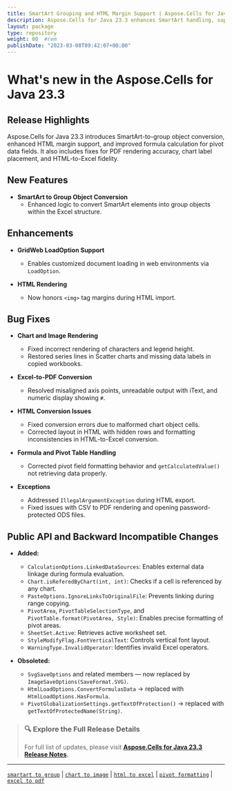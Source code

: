 ```yaml
---
title: SmartArt Grouping and HTML Margin Support | Aspose.Cells for Java 23.3
description: Aspose.Cells for Java 23.3 enhances SmartArt handling, supports HTML margin tags, and resolves chart, PDF, and formula rendering bugs.
layout: package
type: repository
weight: 00	#rem
publishDate: "2023-03-08T09:42:07+00:00"
---
```


# What's new in the Aspose.Cells for Java 23.3

## Release Highlights

Aspose.Cells for Java 23.3 introduces SmartArt-to-group object conversion, enhanced HTML margin support, and improved formula calculation for pivot data fields. It also includes fixes for PDF rendering accuracy, chart label placement, and HTML-to-Excel fidelity.

## New Features

- **SmartArt to Group Object Conversion**
  - Enhanced logic to convert SmartArt elements into group objects within the Excel structure.

## Enhancements

- **GridWeb LoadOption Support**
  - Enables customized document loading in web environments via `LoadOption`.

- **HTML Rendering**
  - Now honors `<img>` tag margins during HTML import.

## Bug Fixes

- **Chart and Image Rendering**
  - Fixed incorrect rendering of characters and legend height.
  - Restored series lines in Scatter charts and missing data labels in copied workbooks.

- **Excel-to-PDF Conversion**
  - Resolved misaligned axis points, unreadable output with iText, and numeric display showing `#`.

- **HTML Conversion Issues**
  - Fixed conversion errors due to malformed chart object cells.
  - Corrected layout in HTML with hidden rows and formatting inconsistencies in HTML-to-Excel conversion.

- **Formula and Pivot Table Handling**
  - Corrected pivot field formatting behavior and `getCalculatedValue()` not retrieving data properly.

- **Exceptions**
  - Addressed `IllegalArgumentException` during HTML export.
  - Fixed issues with CSV to PDF rendering and opening password-protected ODS files.

## Public API and Backward Incompatible Changes

- **Added:**
  - `CalculationOptions.LinkedDataSources`: Enables external data linkage during formula evaluation.
  - `Chart.isReferedByChart(int, int)`: Checks if a cell is referenced by any chart.
  - `PasteOptions.IgnoreLinksToOriginalFile`: Prevents linking during range copying.
  - `PivotArea`, `PivotTableSelectionType`, and `PivotTable.format(PivotArea, Style)`: Enables precise formatting of pivot areas.
  - `SheetSet.Active`: Retrieves active worksheet set.
  - `StyleModifyFlag.FontVerticalText`: Controls vertical font layout.
  - `WarningType.InvalidOperator`: Identifies invalid Excel operators.

- **Obsoleted:**
  - `SvgSaveOptions` and related members — now replaced by `ImageSaveOptions(SaveFormat.SVG)`.
  - `HtmlLoadOptions.ConvertFormulasData` → replaced with `HtmlLoadOptions.HasFormula`.
  - `PivotGlobalizationSettings.getTextOfProtection()` → replaced with `getTextOfProtectedName(String)`.

> ### 🔍 Explore the Full Release Details
>
> For full list of updates, please visit **[Aspose.Cells for Java 23.3 Release Notes](https://releases.aspose.com/cells/java/release-notes/2023/aspose-cells-for-java-23-3-release-notes/).**

---

[`smartart to group`](https://search.aspose.com/q/smartart-to-group.html) | [`chart to image`](https://search.aspose.com/q/chart-to-image.html) | [`html to excel`](https://search.aspose.com/q/html-to-excel.html) | [`pivot formatting`](https://search.aspose.com/q/pivot-formatting.html) | [`excel to pdf`](https://search.aspose.com/q/excel-to-pdf.html)
